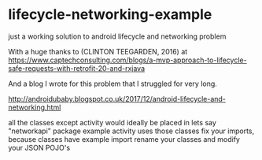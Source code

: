 # lifecycle-networking-example
just a working solution to android lifecycle and networking problem

With a huge thanks to 
(CLINTON TEEGARDEN, 2016) at https://www.captechconsulting.com/blogs/a-mvp-approach-to-lifecycle-safe-requests-with-retrofit-20-and-rxjava

And a blog I wrote for this problem that I struggled for very long.

http://androidubaby.blogspot.co.uk/2017/12/android-lifecycle-and-networking.html

all the classes except activity would ideally be placed in lets say "networkapi" package
example activity uses those classes
fix your imports, because classes have example import
rename your classes and modify your JSON POJO's

